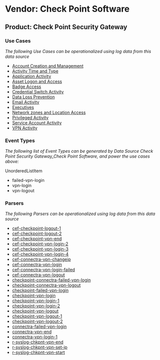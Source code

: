 Vendor: Check Point Software
============================
Product: Check Point Security Gateway
-------------------------------------

### Use Cases

_The following Use Cases can be operationalized using log data from this data source_

* [Account Creation and Management](../UseCases/usecase_account_creation_and_management.md)
* [Activity Time  and Type](../UseCases/usecase_activity_time__and_type.md)
* [Application Activity](../UseCases/usecase_application_activity.md)
* [Asset Logon and Access](../UseCases/usecase_asset_logon_and_access.md)
* [Badge Access](../UseCases/usecase_badge_access.md)
* [Credential Switch Activity](../UseCases/usecase_credential_switch_activity.md)
* [Data Loss Prevention](../UseCases/usecase_data_loss_prevention.md)
* [Email Activity](../UseCases/usecase_email_activity.md)
* [Executives](../UseCases/usecase_executives.md)
* [Network zones and Location Access](../UseCases/usecase_network_zones_and_location_access.md)
* [Privileged Activity](../UseCases/usecase_privileged_activity.md)
* [Service Account Activity](../UseCases/usecase_service_account_activity.md)
* [VPN Activity](../UseCases/usecase_vpn_activity.md)


### Event Types

_The following list of Event Types can be generated by Data Source Check Point Security Gateway_Check Point Software, and power the use cases above:_

UnorderedListItem
- failed-vpn-login
- vpn-login
- vpn-logout


### Parsers

_The following Parsers can be operationalized using log data from this data source_

* [cef-checkpoint-logout-1](../Parsers/parserContent_cef-checkpoint-logout-1.md)
* [cef-checkpoint-logout-2](../Parsers/parserContent_cef-checkpoint-logout-2.md)
* [cef-checkpoint-vpn-end](../Parsers/parserContent_cef-checkpoint-vpn-end.md)
* [cef-checkpoint-vpn-login-2](../Parsers/parserContent_cef-checkpoint-vpn-login-2.md)
* [cef-checkpoint-vpn-login-3](../Parsers/parserContent_cef-checkpoint-vpn-login-3.md)
* [cef-checkpoint-vpn-login-4](../Parsers/parserContent_cef-checkpoint-vpn-login-4.md)
* [cef-connectra-vpn-changeip](../Parsers/parserContent_cef-connectra-vpn-changeip.md)
* [cef-connectra-vpn-login](../Parsers/parserContent_cef-connectra-vpn-login.md)
* [cef-connectra-vpn-login-failed](../Parsers/parserContent_cef-connectra-vpn-login-failed.md)
* [cef-connectra-vpn-logout](../Parsers/parserContent_cef-connectra-vpn-logout.md)
* [checkpoint-connectra-failed-vpn-login](../Parsers/parserContent_checkpoint-connectra-failed-vpn-login.md)
* [checkpoint-connectra-vpn-logout](../Parsers/parserContent_checkpoint-connectra-vpn-logout.md)
* [checkpoint-failed-vpn-login](../Parsers/parserContent_checkpoint-failed-vpn-login.md)
* [checkpoint-vpn-login](../Parsers/parserContent_checkpoint-vpn-login.md)
* [checkpoint-vpn-login-1](../Parsers/parserContent_checkpoint-vpn-login-1.md)
* [checkpoint-vpn-login-2](../Parsers/parserContent_checkpoint-vpn-login-2.md)
* [checkpoint-vpn-logout](../Parsers/parserContent_checkpoint-vpn-logout.md)
* [checkpoint-vpn-logout-1](../Parsers/parserContent_checkpoint-vpn-logout-1.md)
* [checkpoint-vpn-logout-2](../Parsers/parserContent_checkpoint-vpn-logout-2.md)
* [connectra-failed-vpn-login](../Parsers/parserContent_connectra-failed-vpn-login.md)
* [connectra-vpn-end](../Parsers/parserContent_connectra-vpn-end.md)
* [connectra-vpn-login-1](../Parsers/parserContent_connectra-vpn-login-1.md)
* [r-syslog-chkpnt-vpn-end](../Parsers/parserContent_r-syslog-chkpnt-vpn-end.md)
* [r-syslog-chkpnt-vpn-set-ip](../Parsers/parserContent_r-syslog-chkpnt-vpn-set-ip.md)
* [r-syslog-chkpnt-vpn-start](../Parsers/parserContent_r-syslog-chkpnt-vpn-start.md)
